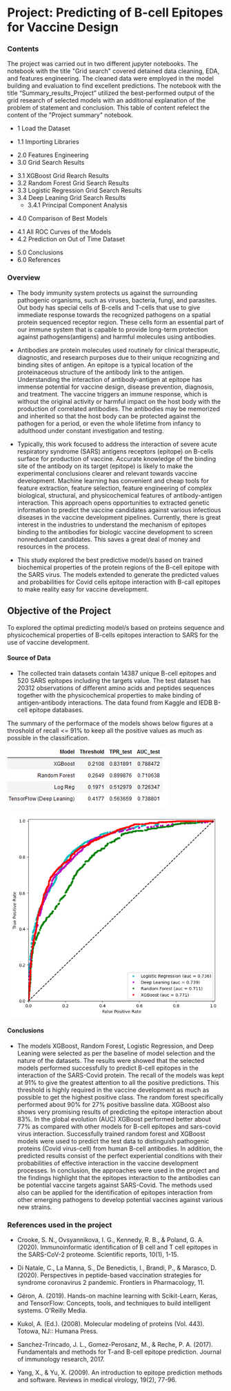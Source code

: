 # Project: Predicting of B-cell Epitopes for Vaccine Design

### Contents
The project was carried out in two different jupyter notebooks. The notebook with the title "Grid search" covered detained data cleaning, EDA, and features engineering. The cleaned data were employed in the model building and evaluation to find excellent predictions. The notebook with the title “Summary_results_Project” utilized the best-performed output of the grid research of selected models with an additional explanation of the problem of statement and conclusion. 
This table of content refelect the content of the "Project summary" notebook. 
- 1 Load the Dataset
 * 1.1 Importing Libraries
- 2.0 Features Engineering
- 3.0 Grid Search Results
 * 3.1 XGBoost Grid Rearch Results
 * 3.2 Random Forest Grid Search Results
 * 3.3 Logistic Regression Grid Search Results
 * 3.4 Deep Leaning Grid Search Results
     * 3.4.1 Principal Component Analysis
- 4.0 Comparison of Best Models
 * 4.1 All ROC Curves of the Models
 * 4.2 Prediction on Out of Time Dataset   
- 5.0 Conclusions    
- 6.0 References

### Overview
- The body immunity system protects us against the surrounding pathogenic organisms, such as viruses, bacteria, fungi, and parasites. Out body has special cells of B-cells and T-cells that use to give immediate response towards the recognized pathogens on a spatial protein sequenced receptor region.  These cells form an essential part of our immune system that is capable to provide long-term protection against pathogens(antigens) and harmful molecules using antibodies. 

- Antibodies are protein molecules used routinely for clinical therapeutic, diagnostic, and research purposes due to their unique recognizing and binding sites of antigen. An epitope is a typical location of the proteinaceous structure of the antibody link to the antigen. Understanding the interaction of antibody-antigen at epitope has immense potential for vaccine design, disease prevention, diagnosis, and treatment. The vaccine triggers an immune response, which is without the original activity or harmful impact on the host body with the production of correlated antibodies. The antibodies may be memorized and inherited so that the host body can be protected against the pathogen for a period, or even the whole lifetime from infancy to adulthood under constant investigation and testing.

- Typically, this work focused to address the interaction of severe acute respiratory syndrome (SARS) antigens receptors (epitope) on B-cells surface for production of vaccine.  Accurate knowledge of the binding site of the antibody on its target (epitope) is likely to make the experimental conclusions clearer and relevant towards vaccine development. Machine learning has convenient and cheap tools for feature extraction, feature selection, feature engineering of complex biological, structural, and physicochemical features of antibody-antigen interaction. This approach opens opportunities to extracted genetic information to predict the vaccine candidates against various infectious diseases in the vaccine development pipelines.  Currently, there is great interest in the industries to understand the mechanism of epitopes binding to the antibodies for biologic vaccine development to screen nonredundant candidates. This saves a great deal of money and resources in the process. 

- This study explored the best predictive model/s based on trained biochemical properties of the protein regions of the B-cell epitope with the SARS virus. The models extended to generate the predicted values and probabilities for Covid cells epitope interaction with B-call epitopes to make reality easy for vaccine development.


## Objective of the Project

To explored the optimal predicting model/s based on proteins sequence and physicochemical properties of B-cells epitopes interaction to SARS for the use of vaccine development.

#### Source of Data
- The collected train datasets contain 14387 unique B-cell epitopes and 520 SARS epitopes including the targets value. The test dataset has 20312 observations of different amino acids and peptides sequences together with the physicochemical properties to make binding of antigen-antibody interactions. The data found from Kaggle and IEDB B-cell epitope databases.


The summary of the performace of the models shows below figures at a throshold of recall <= 91% to keep all the positive values as much as possible in the classification.

![Figure of Best Models](Image/Best_models.PNG)

![Figure of AUC ](Image/AUC.PNG)


####  Conclusions

- The models XGBoost, Random Forest, Logistic Regression, and Deep Leaning were selected as per the baseline of model selection and the nature of the datasets. The results were showed that the selected models performed successfully to predict B-cell epitopes in the interaction of the SARS-Covid protein. The recall of the models was kept at 91% to give the greatest attention to all the positive predictions. This threshold is highly required in the vaccine development as much as possible to get the highest positive class. The random forest specifically performed about 90% for 27% positive bassline data. XGBoost also shows very promising results of predicting the epitope interaction about 83%. In the global evolution (AUC) XGBoost performed better about 77% as compared with other models for B-cell epitopes and sars-covid virus interaction. Successfully trained random forest and XGBoost models were used to predict the test data to distinguish pathogenic proteins (Covid virus-cell) from human B-cell antibodies. In addition, the predicted results consist of the perfect experiential conditions with their probabilities of effective interaction in the vaccine development processes. In conclusion, the approaches were used in the project and the findings highlight that the epitopes interaction to the antibodies can be potential vaccine targets against SARS-Covid. The methods used also can be applied for the identification of epitopes interaction from other emerging pathogens to develop potential vaccines against various new strains.


### References used in the project
- Crooke, S. N., Ovsyannikova, I. G., Kennedy, R. B., & Poland, G. A. (2020). Immunoinformatic identification of B cell and T cell epitopes in the SARS-CoV-2 proteome. Scientific reports, 10(1), 1-15.

- Di Natale, C., La Manna, S., De Benedictis, I., Brandi, P., & Marasco, D. (2020). Perspectives in peptide-based vaccination strategies for syndrome coronavirus 2 pandemic. Frontiers in Pharmacology, 11.

- Géron, A. (2019). Hands-on machine learning with Scikit-Learn, Keras, and TensorFlow: Concepts, tools, and techniques to build intelligent systems. O'Reilly Media.

- Kukol, A. (Ed.). (2008). Molecular modeling of proteins (Vol. 443). Totowa, NJ:: Humana Press.

- Sanchez-Trincado, J. L., Gomez-Perosanz, M., & Reche, P. A. (2017). Fundamentals and methods for T-and B-cell epitope prediction. Journal of immunology research, 2017.

- Yang, X., & Yu, X. (2009). An introduction to epitope prediction methods and software. Reviews in medical virology, 19(2), 77-96.
